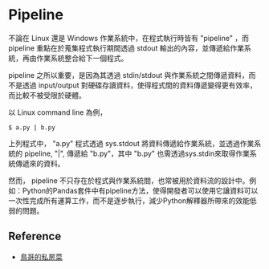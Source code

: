 # Pipeline

不論在 Linux 還是 Windows 作業系統中，在程式執行時皆有 "pipeline" ，而 pipeline 重點在於蒐集程式執行期間透過 stdout 輸出的內容，並傳遞給作業系統，再由作業系統整合給下一個程式。

pipeline 之所以重要，是因為其透過 stdin/stdout 與作業系統之間傳遞資料，而不是透過 input/output 對硬碟存讀資料，使得程式間的資料傳遞變得更有效率，而比較不被受限於硬體。

以 Linux command line 為例，

```text
$ a.py | b.py
```

上列程式中， "a.py" 程式透過 sys.stdout 將資料傳遞給作業系統，並透過作業系統的 pipeline, "\|", 傳遞給 "b.py"，其中 "b.py" 也需透過sys.stdin來取得作業系統傳遞來的資料。

然而， pipeline 不只存在於程式與作業系統間，也常被用於資料流的設計中。例如：Python的Pandas套件中有pipeline方法，使得開發者可以使用它讓資料可以一次性完成所有運算工作，而不是逐步執行，減少Python解釋器所帶來的效能低弱的問題。

## Reference

* [鳥哥的私房菜](http://linux.vbird.org/linux_basic/0210filepermission.php)

